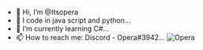 - 👋 Hi, I’m @Itsopera
- 👀 I code in java script and python...
- 👾 I’m currently learning C#...
- 📫 How to reach me: Discord - Opera#3942...
![Opera](https://user-images.githubusercontent.com/101478014/158033673-4a8651e5-f082-46f0-94c1-c3cd03350b0b.png)

